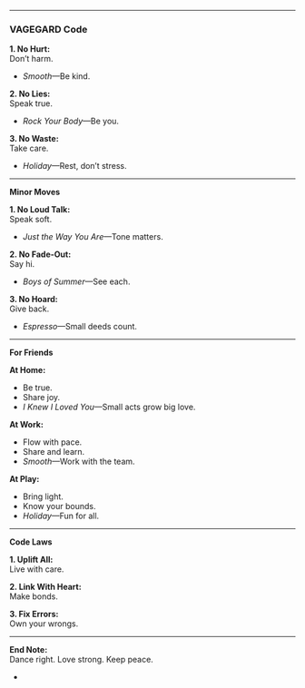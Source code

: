
---

### **VAGEGARD Code**

**1. No Hurt:**  
Don’t harm.  
- *Smooth*—Be kind.  

**2. No Lies:**  
Speak true.  
- *Rock Your Body*—Be you.  

**3. No Waste:**  
Take care.  
- *Holiday*—Rest, don’t stress.  

---

**Minor Moves**

**1. No Loud Talk:**  
Speak soft.  
- *Just the Way You Are*—Tone matters.  

**2. No Fade-Out:**  
Say hi.  
- *Boys of Summer*—See each.  

**3. No Hoard:**  
Give back.  
- *Espresso*—Small deeds count.  

---

**For Friends**

**At Home:**  
- Be true.  
- Share joy.  
- *I Knew I Loved You*—Small acts grow big love.  

**At Work:**  
- Flow with pace.  
- Share and learn.  
- *Smooth*—Work with the team.  

**At Play:**  
- Bring light.  
- Know your bounds.  
- *Holiday*—Fun for all.  

---

**Code Laws**

**1. Uplift All:**  
Live with care.  

**2. Link With Heart:**  
Make bonds.  

**3. Fix Errors:**  
Own your wrongs.  

---

**End Note:**  
Dance right. Love strong. Keep peace.  

-